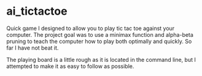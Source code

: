 # ai_tictactoe
Quick game I designed to allow you to play tic tac toe against your computer. The project goal was to use a minimax function and alpha-beta pruning to teach the computer how to play both optimally and quickly. So far I have not beat it. 

The playing board is a little rough as it is located in the command line, but I attempted to make it as easy to follow as possible.

